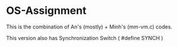 # OS-Assignment
This is the combination of An's (mostly) + Minh's (mm-vm.c) codes. 

This version also has Synchronization Switch ( #define SYNCH )
